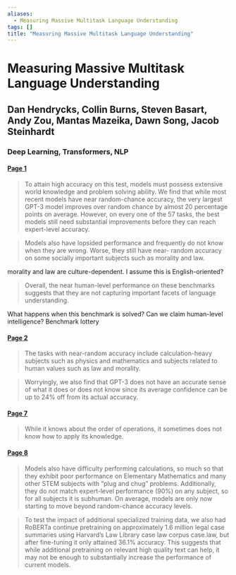 ```yaml
---
aliases:
  - Measuring Massive Multitask Language Understanding
tags: []
title: "Measuring Massive Multitask Language Understanding"
---
```


# Measuring Massive Multitask Language Understanding

## Dan Hendrycks, Collin Burns, Steven Basart, Andy Zou, Mantas Mazeika, Dawn Song, Jacob Steinhardt

### Deep Learning, Transformers, NLP

#### [Page 1](highlights://Hendrycks%20et%20al_2021_Measuring%20Massive%20Multitask%20Language%20Understanding#page=1)

> To attain high accuracy on this test, models must possess
> extensive world knowledge and problem solving ability. We find
> that while most recent models have near random-chance accuracy,
> the very largest GPT-3 model improves over random chance by
> almost 20 percentage points on average. However, on every one of
> the 57 tasks, the best models still need substantial
> improvements before they can reach expert-level accuracy.

> Models also have lopsided performance and frequently do not know
> when they are wrong. Worse, they still have near- random
> accuracy on some socially important subjects such as morality
> and law.

morality and law are culture-dependent. I assume this is English-oriented?

> Overall, the near human-level performance on these benchmarks
> suggests that they are not capturing important facets of
> language understanding.

What happens when this benchmark is solved? Can we claim human-level intelligence? Benchmark lottery

#### [Page 2](highlights://Hendrycks%20et%20al_2021_Measuring%20Massive%20Multitask%20Language%20Understanding#page=2)

> The tasks with near-random accuracy include calculation-heavy
> subjects such as physics and mathematics and subjects related to
> human values such as law and morality.

> Worryingly, we also find that GPT-3 does not have an accurate
> sense of what it does or does not know since its average
> confidence can be up to 24% off from its actual accuracy.

#### [Page 7](highlights://Hendrycks%20et%20al_2021_Measuring%20Massive%20Multitask%20Language%20Understanding#page=7)

> While it knows about the order of operations, it sometimes does
> not know how to apply its knowledge.

#### [Page 8](highlights://Hendrycks%20et%20al_2021_Measuring%20Massive%20Multitask%20Language%20Understanding#page=8)

> Models also have difficulty performing calculations, so much so
> that they exhibit poor performance on Elementary Mathematics and
> many other STEM subjects with “plug and chug” problems.
> Additionally, they do not match expert-level performance (90%)
> on any subject, so for all subjects it is subhuman. On average,
> models are only now starting to move beyond random-chance
> accuracy levels.

> To test the impact of additional specialized training data, we
> also had RoBERTa continue pretraining on approximately 1.6
> million legal case summaries using Harvard’s Law Library case
> law corpus case.law, but after fine-tuning it only attained
> 36.1% accuracy. This suggests that while additional pretraining
> on relevant high quality text can help, it may not be enough to
> substantially increase the performance of current models.
